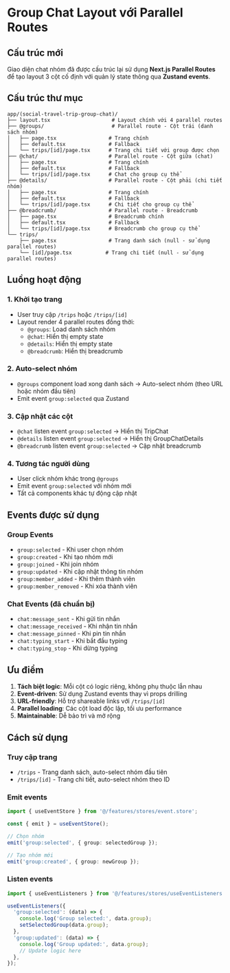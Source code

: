 # Group Chat Layout với Parallel Routes

## Cấu trúc mới

Giao diện chat nhóm đã được cấu trúc lại sử dụng **Next.js Parallel Routes** để tạo layout 3 cột cố định với quản lý state thông qua **Zustand events**.

## Cấu trúc thư mục

```
app/(social-travel-trip-group-chat)/
├── layout.tsx                    # Layout chính với 4 parallel routes
├── @groups/                      # Parallel route - Cột trái (danh sách nhóm)
│   ├── page.tsx                 # Trang chính
│   ├── default.tsx              # Fallback
│   └── trips/[id]/page.tsx      # Trang chi tiết với group được chọn
├── @chat/                       # Parallel route - Cột giữa (chat)
│   ├── page.tsx                 # Trang chính
│   ├── default.tsx              # Fallback
│   └── trips/[id]/page.tsx      # Chat cho group cụ thể
├── @details/                    # Parallel route - Cột phải (chi tiết nhóm)
│   ├── page.tsx                 # Trang chính
│   ├── default.tsx              # Fallback
│   └── trips/[id]/page.tsx      # Chi tiết cho group cụ thể
├── @breadcrumb/                 # Parallel route - Breadcrumb
│   ├── page.tsx                 # Breadcrumb chính
│   ├── default.tsx              # Fallback
│   └── trips/[id]/page.tsx      # Breadcrumb cho group cụ thể
└── trips/
    ├── page.tsx                 # Trang danh sách (null - sử dụng parallel routes)
    └── [id]/page.tsx           # Trang chi tiết (null - sử dụng parallel routes)
```

## Luồng hoạt động

### 1. Khởi tạo trang
- User truy cập `/trips` hoặc `/trips/[id]`
- Layout render 4 parallel routes đồng thời:
  - `@groups`: Load danh sách nhóm
  - `@chat`: Hiển thị empty state
  - `@details`: Hiển thị empty state  
  - `@breadcrumb`: Hiển thị breadcrumb

### 2. Auto-select nhóm
- `@groups` component load xong danh sách → Auto-select nhóm (theo URL hoặc nhóm đầu tiên)
- Emit event `group:selected` qua Zustand

### 3. Cập nhật các cột
- `@chat` listen event `group:selected` → Hiển thị TripChat
- `@details` listen event `group:selected` → Hiển thị GroupChatDetails
- `@breadcrumb` listen event `group:selected` → Cập nhật breadcrumb

### 4. Tương tác người dùng
- User click nhóm khác trong `@groups`
- Emit event `group:selected` với nhóm mới
- Tất cả components khác tự động cập nhật

## Events được sử dụng

### Group Events
- `group:selected` - Khi user chọn nhóm
- `group:created` - Khi tạo nhóm mới
- `group:joined` - Khi join nhóm
- `group:updated` - Khi cập nhật thông tin nhóm
- `group:member_added` - Khi thêm thành viên
- `group:member_removed` - Khi xóa thành viên

### Chat Events (đã chuẩn bị)
- `chat:message_sent` - Khi gửi tin nhắn
- `chat:message_received` - Khi nhận tin nhắn
- `chat:message_pinned` - Khi pin tin nhắn
- `chat:typing_start` - Khi bắt đầu typing
- `chat:typing_stop` - Khi dừng typing

## Ưu điểm

1. **Tách biệt logic**: Mỗi cột có logic riêng, không phụ thuộc lẫn nhau
2. **Event-driven**: Sử dụng Zustand events thay vì props drilling
3. **URL-friendly**: Hỗ trợ shareable links với `/trips/[id]`
4. **Parallel loading**: Các cột load độc lập, tối ưu performance
5. **Maintainable**: Dễ bảo trì và mở rộng

## Cách sử dụng

### Truy cập trang
- `/trips` - Trang danh sách, auto-select nhóm đầu tiên
- `/trips/[id]` - Trang chi tiết, auto-select nhóm theo ID

### Emit events
```typescript
import { useEventStore } from '@/features/stores/event.store';

const { emit } = useEventStore();

// Chọn nhóm
emit('group:selected', { group: selectedGroup });

// Tạo nhóm mới
emit('group:created', { group: newGroup });
```

### Listen events
```typescript
import { useEventListeners } from '@/features/stores/useEventListeners';

useEventListeners({
  'group:selected': (data) => {
    console.log('Group selected:', data.group);
    setSelectedGroup(data.group);
  },
  'group:updated': (data) => {
    console.log('Group updated:', data.group);
    // Update logic here
  },
});
```
